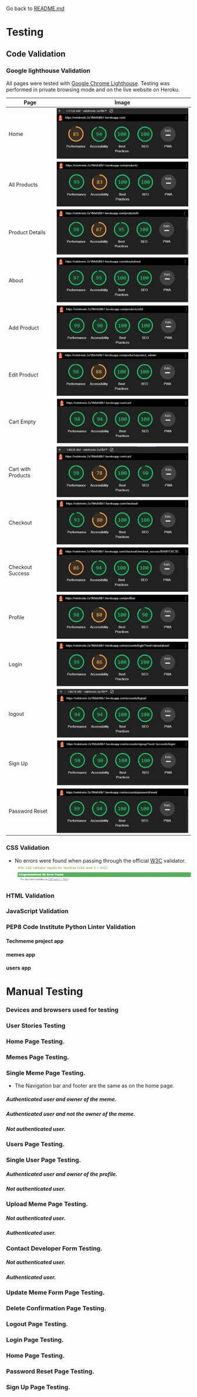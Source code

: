 Go back to [README.md](/README.md)

# Testing

## Code Validation

### Google lighthouse Validation

All pages were tested with [Google Chrome Lighthouse](https://developer.chrome.com/docs/lighthouse/overview/). Testing was performed in private browsing mode and on the live website on Heroku.

| Page | Image |
| --- | --- |
| Home | ![Home](/static/images/readme_images/lighthouse/index.png) |
| All Products | ![All Products](/static/images/readme_images/lighthouse/all_products.png) |
| Product Details | ![Product Details](/static/images/readme_images/lighthouse/product_detail.png) |
| About | ![About](/static/images/readme_images/lighthouse/about.png) |
| Add Product | ![Add Product](/static/images/readme_images/lighthouse/add_product.png) |
| Edit Product | ![Edit Product](/static/images/readme_images/lighthouse/edit_products.png) |
| Cart Empty | ![Cart Empty](/static/images/readme_images/lighthouse/cart_empty.png) |
| Cart with Products | ![Cart with Products](/static/images/readme_images/lighthouse/cart_with_product.png) |
| Checkout | ![Checkout](/static/images/readme_images/lighthouse/checkout.png) |
| Checkout Success | ![Checkout Success](/static/images/readme_images/lighthouse/checkout_success.png) |
| Profile | ![Profile](/static/images/readme_images/lighthouse/profile.png) |
| Login | ![Login](/static/images/readme_images/lighthouse/login.png) |
| logout | ![Logout](/static/images/readme_images/lighthouse/logout.png) |
| Sign Up | ![Sign Up](/static/images/readme_images/lighthouse/signup.png) |
| Password Reset | ![Password Reset](/static/images/readme_images/lighthouse/forgot_password.png) |

### CSS Validation
- No errors were found when passing through the official [W3C](https://validator.w3.org/) validator.
![CSS Validator](/static/images/readme_images/validators/css_validator.png)

### HTML Validation


### JavaScript Validation


### PEP8 Code Institute Python Linter Validation



#### Techmeme project app

#### memes app



#### users app



 # Manual Testing

### Devices and browsers used for testing


### User Stories Testing




### Home Page Testing.



### Memes Page Testing.



### Single Meme Page Testing.

- The Navigation bar and footer are the same as on the home page.

##### Authenticated user and owner of the meme.

##### Authenticated user and not the owner of the meme.

##### Not authenticated user.

### Users Page Testing.


### Single User Page Testing.


##### Authenticated user and owner of the profile.

##### Not authenticated user.

### Upload Meme Page Testing.

##### Not authenticated user.

##### Authenticated user.

### Contact Developer Form Testing.

##### Not authenticated user.


##### Authenticated user.

### Update Meme Form Page Testing.


### Delete Confirmation Page Testing.


### Logout Page Testing.


### Login Page Testing.


### Home Page Testing.

### Password Reset Page Testing.


### Sign Up Page Testing.